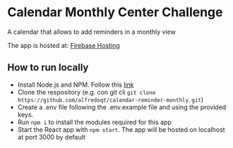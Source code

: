 # Calendar Monthly Center Challenge

A calendar that allows to add reminders in a monthly view

The app is hosted at: [Firebase Hosting](https://calendar-monthly.firebaseapp.com/)

## How to run locally
- Install Node.js and NPM. Follow this [link](https://nodejs.org/en/)
- Clone the respository (e.g. con git cli ```git clone https://github.com/alfredoqt/calendar-reminder-monthly.git```)
- Create a .env file following the .env.example file and using the provided keys.
- Run ```npm i``` to install the modules required for this app
- Start the React app with ```npm start```. The app will be hosted on localhost at port 3000 by default
